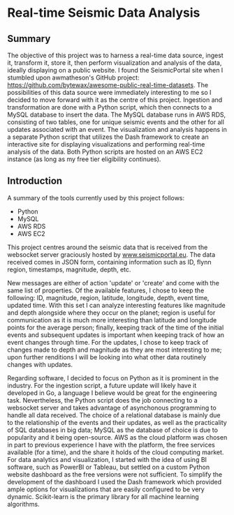 # Real-time Seismic Data Analysis
## Summary
The objective of this project was to harness a real-time data source, ingest it, transform it, store it, then perform visualization and analysis of the data, ideally displaying on a public website. I found the SeismicPortal site when I stumbled upon awmatheson's GitHub project: https://github.com/bytewax/awesome-public-real-time-datasets. The possibilities of this data source were immediately interesting to me so I decided to move forward with it as the centre of this project. Ingestion and transformation are done with a Python script, which then connects to a MySQL database to insert the data. The MySQL database runs in AWS RDS, consisting of two tables, one for unique seismic events and the other for all updates associated with an event. The visualization and analysis happens in a separate Python script that utilizes the Dash framework to create an interactive site for displaying visualizations and performing real-time analysis of the data. Both Python scripts are hosted on an AWS EC2 instance (as long as my free tier eligibility continues).

## Introduction
A summary of the tools currently used by this project follows:
- Python
- MySQL
- AWS RDS
- AWS EC2

This project centres around the seismic data that is received from the websocket server graciously hosted by www.seismicportal.eu. The data received comes in JSON form, containing information such as ID, flynn region, timestamps, magnitude, depth, etc. 

New messages are either of action 'update' or 'create' and come with the same list of properties. Of the available features, I chose to keep the following: ID, magnitude, region, latitude, longitude, depth, event time, updated time. With this set I can analyze interesting features like magnitude and depth alongside where they occur on the planet; region is useful for communication as it is much more interesting than latitude and longitude points for the average person; finally, keeping track of the time of the initial events and subsequent updates is important when keeping track of how an event changes through time. For the updates, I chose to keep track of changes made to depth and magnitude as they are most interesting to me; upon further renditions I will be looking into what other data routinely changes with updates. 

Regarding software, I decided to focus on Python as it is prominent in the industry. For the ingestion script, a future update will likely have it developed in Go, a language I believe would be great for the engineering task. Nevertheless, the Python script does the job connecting to a websocket server and takes advantage of asynchonous programming to handle all data received. The choice of a relational database is mainly due to the relationship of the events and their updates, as well as the practicality of SQL databases in big data; MySQL as the database of choice is due to popularity and it being open-source. AWS as the cloud platform was chosen in part to previous experience I have with the platform, the free services available (for a time), and the share it holds of the cloud computing market. For data analytics and visualization, I started with the idea of using BI software, such as PowerBI or Tableau, but settled on a custom Python website dashboard as the free versions were not sufficient. To simplify the development of the dashboard I used the Dash framework which provided ample options for visualizations that are easily configured to be very dynamic. Scikit-learn is the primary library for all machine learning algorithms. 